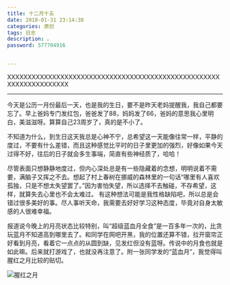 ```yaml
---
title: 十二月十五
date: 2018-01-31 23:14:38
categories: 原创
tags: 日志
description: 。
password: 577704916


---
```

XXXXXXXXXXXXXXXXXXXXXXXXXXXXXXXXXXXXXXXXXXXXXXXXXXXXXXXXXXXXXXXXXXX
_ _ _



今天是公历一月份最后一天，也是我的生日，要不是昨天老妈提醒我，我自己都要忘了。早上爸妈专门发红包，爸爸发了88，妈妈发了66，爸妈的意思我心里明白，美滋滋呀。算算自己23周岁了，真的是不小了。

不知道为什么，到生日这天我总是心神不宁，总希望这一天能像往常一样，平静的度过，不要有什么差错，而且这种感觉比平时的日子里更加的强烈，好像如果今天过得不好，往后的日子就会多生事端，简直有些神经质了，哈哈！

尽管表面只想静静地度过，但内心深处总是有一些隐藏着的念想，明明说着不需要，满脑子又挥之不去。想起了村上春树在挪威的森林里的一句话“哪里有人喜欢孤独，只是不想太失望罢了。”因为害怕失望，所以选择不去触碰，不存希望，这样，就算失去心里也不会太难过。 有这种想法可能是我性格缺陷吧，所以总是会错过很多美好的事。尽人事听天命，我需要去好好学习这种态度，毕竟对自身太敏感的人很难幸福。

报道说今晚上的月亮状态比较特别，叫“超级蓝血月全食”是一百多年一次的，比贪玩蓝月不知道高到哪里去了。和同学在网吧开黑，我的位置还算不错，拉开窗帘正好看到月亮，看着它一点点的从圆到缺，见发红但没有蓝呀。传说中的月食也就是如此嘛。后来就打游戏了，也就没再注意了。附一张同学发的“蓝血月”，我觉得叫腥红之月比较的贴切。

![腥红之月](http://ohl8u210m.bkt.clouddn.com/xhzy.jpg)
